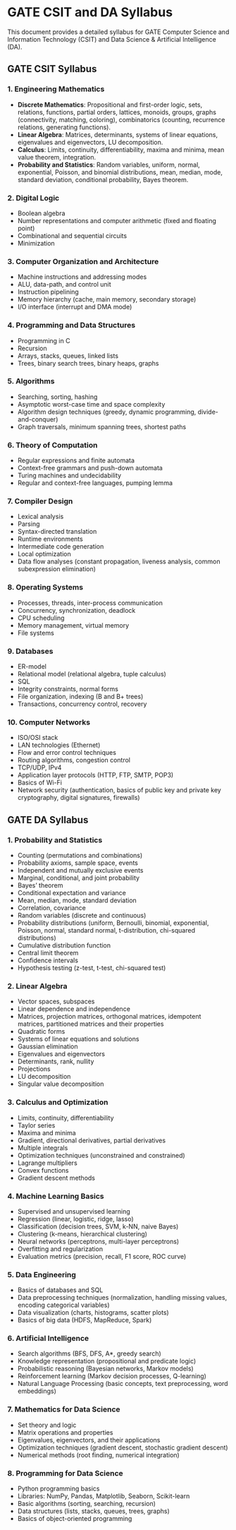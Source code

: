 # GATE CSIT and DA Syllabus

This document provides a detailed syllabus for GATE Computer Science and Information Technology (CSIT) and Data Science & Artificial Intelligence (DA).

## GATE CSIT Syllabus

### 1. Engineering Mathematics
- **Discrete Mathematics**: Propositional and first-order logic, sets, relations, functions, partial orders, lattices, monoids, groups, graphs (connectivity, matching, coloring), combinatorics (counting, recurrence relations, generating functions).
- **Linear Algebra**: Matrices, determinants, systems of linear equations, eigenvalues and eigenvectors, LU decomposition.
- **Calculus**: Limits, continuity, differentiability, maxima and minima, mean value theorem, integration.
- **Probability and Statistics**: Random variables, uniform, normal, exponential, Poisson, and binomial distributions, mean, median, mode, standard deviation, conditional probability, Bayes theorem.

### 2. Digital Logic
- Boolean algebra
- Number representations and computer arithmetic (fixed and floating point)
- Combinational and sequential circuits
- Minimization

### 3. Computer Organization and Architecture
- Machine instructions and addressing modes
- ALU, data-path, and control unit
- Instruction pipelining
- Memory hierarchy (cache, main memory, secondary storage)
- I/O interface (interrupt and DMA mode)

### 4. Programming and Data Structures
- Programming in C
- Recursion
- Arrays, stacks, queues, linked lists
- Trees, binary search trees, binary heaps, graphs

### 5. Algorithms
- Searching, sorting, hashing
- Asymptotic worst-case time and space complexity
- Algorithm design techniques (greedy, dynamic programming, divide-and-conquer)
- Graph traversals, minimum spanning trees, shortest paths

### 6. Theory of Computation
- Regular expressions and finite automata
- Context-free grammars and push-down automata
- Turing machines and undecidability
- Regular and context-free languages, pumping lemma

### 7. Compiler Design
- Lexical analysis
- Parsing
- Syntax-directed translation
- Runtime environments
- Intermediate code generation
- Local optimization
- Data flow analyses (constant propagation, liveness analysis, common subexpression elimination)

### 8. Operating Systems
- Processes, threads, inter-process communication
- Concurrency, synchronization, deadlock
- CPU scheduling
- Memory management, virtual memory
- File systems

### 9. Databases
- ER-model
- Relational model (relational algebra, tuple calculus)
- SQL
- Integrity constraints, normal forms
- File organization, indexing (B and B+ trees)
- Transactions, concurrency control, recovery

### 10. Computer Networks
- ISO/OSI stack
- LAN technologies (Ethernet)
- Flow and error control techniques
- Routing algorithms, congestion control
- TCP/UDP, IPv4
- Application layer protocols (HTTP, FTP, SMTP, POP3)
- Basics of Wi-Fi
- Network security (authentication, basics of public key and private key cryptography, digital signatures, firewalls)

## GATE DA Syllabus

### 1. Probability and Statistics
- Counting (permutations and combinations)
- Probability axioms, sample space, events
- Independent and mutually exclusive events
- Marginal, conditional, and joint probability
- Bayes’ theorem
- Conditional expectation and variance
- Mean, median, mode, standard deviation
- Correlation, covariance
- Random variables (discrete and continuous)
- Probability distributions (uniform, Bernoulli, binomial, exponential, Poisson, normal, standard normal, t-distribution, chi-squared distributions)
- Cumulative distribution function
- Central limit theorem
- Confidence intervals
- Hypothesis testing (z-test, t-test, chi-squared test)

### 2. Linear Algebra
- Vector spaces, subspaces
- Linear dependence and independence
- Matrices, projection matrices, orthogonal matrices, idempotent matrices, partitioned matrices and their properties
- Quadratic forms
- Systems of linear equations and solutions
- Gaussian elimination
- Eigenvalues and eigenvectors
- Determinants, rank, nullity
- Projections
- LU decomposition
- Singular value decomposition

### 3. Calculus and Optimization
- Limits, continuity, differentiability
- Taylor series
- Maxima and minima
- Gradient, directional derivatives, partial derivatives
- Multiple integrals
- Optimization techniques (unconstrained and constrained)
- Lagrange multipliers
- Convex functions
- Gradient descent methods

### 4. Machine Learning Basics
- Supervised and unsupervised learning
- Regression (linear, logistic, ridge, lasso)
- Classification (decision trees, SVM, k-NN, naive Bayes)
- Clustering (k-means, hierarchical clustering)
- Neural networks (perceptrons, multi-layer perceptrons)
- Overfitting and regularization
- Evaluation metrics (precision, recall, F1 score, ROC curve)

### 5. Data Engineering
- Basics of databases and SQL
- Data preprocessing techniques (normalization, handling missing values, encoding categorical variables)
- Data visualization (charts, histograms, scatter plots)
- Basics of big data (HDFS, MapReduce, Spark)

### 6. Artificial Intelligence
- Search algorithms (BFS, DFS, A*, greedy search)
- Knowledge representation (propositional and predicate logic)
- Probabilistic reasoning (Bayesian networks, Markov models)
- Reinforcement learning (Markov decision processes, Q-learning)
- Natural Language Processing (basic concepts, text preprocessing, word embeddings)

### 7. Mathematics for Data Science
- Set theory and logic
- Matrix operations and properties
- Eigenvalues, eigenvectors, and their applications
- Optimization techniques (gradient descent, stochastic gradient descent)
- Numerical methods (root finding, numerical integration)

### 8. Programming for Data Science
- Python programming basics
- Libraries: NumPy, Pandas, Matplotlib, Seaborn, Scikit-learn
- Basic algorithms (sorting, searching, recursion)
- Data structures (lists, stacks, queues, trees, graphs)
- Basics of object-oriented programming
